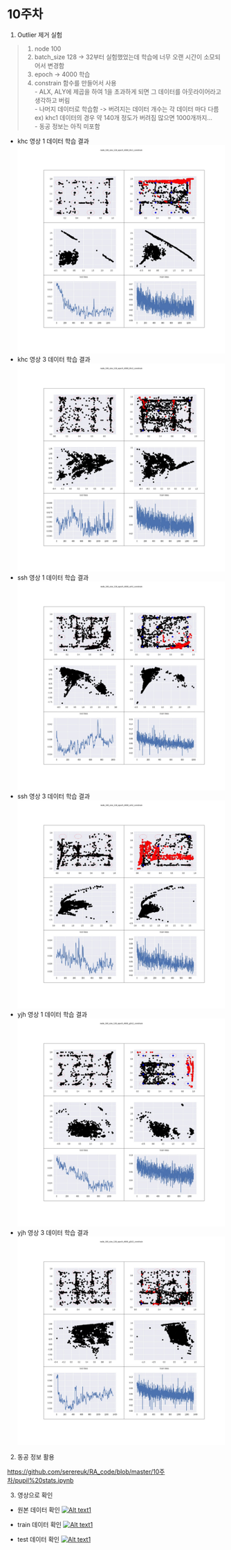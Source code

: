 10주차
=========
1. Outlier 제거 실험  

  > 1. node 100  
  > 2. batch_size 128 -> 32부터 실험했었는데 학습에 너무 오랜 시간이 소모되어서 변경함  
  > 3. epoch -> 4000 학습  
  > 4. constrain 함수를 만들어서 사용   
    - ALX, ALY에 제곱을 하여 1을 초과하게 되면 그 데이터를 아웃라이어라고 생각하고 버림  
    - 나머지 데이터로 학습함 -> 버려지는 데이터 개수는 각 데이터 마다 다름 ex) khc1 데이터의 경우 약 140개 정도가 버려짐 많으면 1000개까지...  
    - 동공 정보는 아직 미포함  

* khc 영상 1 데이터 학습 결과
![alt text](node_100_size_128_epoch_4000_khc1_constrain.jpg)
* khc 영상 3 데이터 학습 결과
![alt text](node_100_size_128_epoch_4000_khc2_constrain.jpg)
* ssh 영상 1 데이터 학습 결과
![alt text](node_100_size_128_epoch_4000_ssh1_constrain.jpg)
* ssh 영상 3 데이터 학습 결과
![alt text](node_100_size_128_epoch_4000_ssh2_constrain.jpg)
* yjh 영상 1 데이터 학습 결과
![alt text](node_100_size_128_epoch_4000_yjh12_constrain.jpg)
* yjh 영상 3 데이터 학습 결과
![alt text](node_100_size_128_epoch_4000_yjh22_constrain.jpg)


2. 동공 정보 활용

https://github.com/serereuk/RA_code/blob/master/10주차/pupil%20stats.ipynb

3. 영상으로 확인

* 원본 데이터 확인
[![Alt text1](https://img.youtube.com/vi/jYHSlFsvlVI/0.jpg)](https://www.youtube.com/watch?v=jYHSlFsvlVI)  

* train 데이터 확인
[![Alt text1](https://img.youtube.com/vi/i6BrJzm1naM/0.jpg)](https://www.youtube.com/watch?v=i6BrJzm1naM) 

* test 데이터 확인
[![Alt text1](https://img.youtube.com/vi/4uVmPYhOrXM/0.jpg)](https://www.youtube.com/watch?v=4uVmPYhOrXM) 

